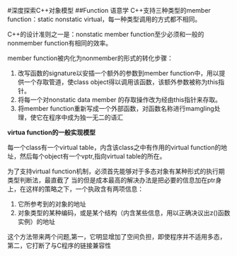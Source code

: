 #深度探索C++对象模型
##Function 语意学
C++支持三种类型的member function：static nonstatic  virtual，每一种类型调用的方式都不相同。

C++的设计准则之一是：nonstatic member function至少必须和一般的nonmember function有相同的效率。

member function被内化为nonmember的形式的转化步骤：

1. 改写函数的signature以安插一个额外的参数到member function中，用以提供一个存取管道，使class object得以调用该函数，该额外参数被称为this指针。
2. 将每一个对nonstatic data member 的存取操作改为经由this指针来存取。
3. 将member function重新写成一个外部函数，对函数名称进行mamgling处理，使它在程序中成为独一无二的语汇

**virtua function的一般实现模型**

每一个class有一个virtual table，内含该class之中有作用的virtual function的地址，然后每个object有一个vptr,指向virtual table的所在。

为了支持virtual function机制，必须首先能够对于多态对象有某种形式的执行期类型判断法，最直截了
当的但是成本最高的解决办法是把必要的信息加在ptr身上，在这样的策略之下，一个执政含有两项信息：

1. 它所参考到的对象的地址
2. 对象类型的某种编码，或是某个结构（内含某些信息，用以正确决议出z()函数实例）的地址

这个方法带来两个问题,第一，它明显增加了空间负担，即使程序并不适用多态，第二，它打断了与C程序的链接兼容性
